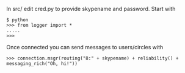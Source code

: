In src/ edit cred.py to provide skypename and password. Start with 
```
$ python
>>> from logger import *
.....
>>>
```

Once connected you can send messages to users/circles with
```
>>> connection.msgr(routing("8:" + skypename) + reliability() + messaging_rich("Oh, hi!"))
```
